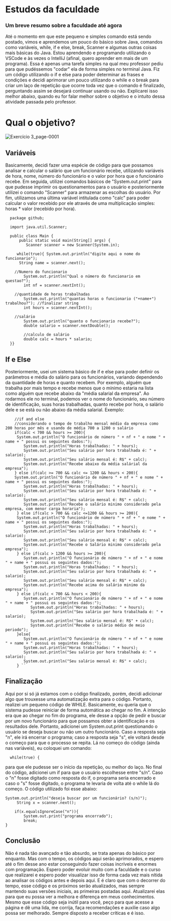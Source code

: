 # Estudos da faculdade
### Um breve resumo sobre a faculdade até agora

Até o momento em que este pequeno e simples comando está sendo postado, vimos e aprendemos um pouco do básico sobre Java, comandos como variáveis, while, if e else, break, Scanner e algumas outras coisas mais básicas do Java. Estou aprendendo e programando utilizando o VSCode e às vezes o IntelliJ (afinal, quero aprender em mais de um programa). Essa é apenas uma tarefa simples na qual meu professor pediu para que pudéssemos "codar" ela de forma simples no terminal Java. Fiz um código utilizando o if e else para poder determinar as frases e condições e decidi aprimorar um pouco utilizando o while e o break para criar um laço de repetição que ocorre toda vez que o comando é finalizado, perguntando assim se desejará continuar usando ou não. Explicarei isso melhor abaixo, quando eu for falar melhor sobre o objetivo e o intuito dessa atividade passada pelo professor.

# Qual o objetivo?
![Exercício 3_page-0001](https://github.com/KauaaCastro/Estudos-da-faculdade/assets/162861675/bc5b0698-d97a-4a3f-9357-15101a3e3563)

## Variáveis
Basicamente, decidi fazer uma espécie de código para que possamos analisar e calcular o salário que um funcionário recebe, utilizando variáveis de hora, nome, número do funcionário e o valor por hora que o funcionário recebe. Em seguida, utilizei comandos básicos de "System.out.print" para que pudesse imprimir os questionamentos para o usuário e posteriormente utilizei o comando "Scanner" para armazenar as escolhas do usuário. Por fim, utilizamos uma última variável intitulada como "calc" para poder calcular o valor recebido por ele através de uma multiplicação simples: horas * valor (recebido por hora).

      package github;
      
      import java.util.Scanner;
      
      public class Main {
          public static void main(String[] args) {
             Scanner scanner = new Scanner(System.in);
      
         while(true){ System.out.println("digite aqui o nome do funcionario");
          String name = scanner.next(); 
      
        //Numero do funcionario 
            System.out.println("Qual o número do funcionario em questao?");
            int nf = scanner.nextInt();
      
        //quantidade de horas trabalhadas   
            System.out.println("quantas horas o funcionario ("+name+") trabalhou?"); //finalizar string
            int hours = scanner.nextInt();
      
        //salário
            System.out.println("quanto o funcionario recebe?");
            double salario = scanner.nextDouble();
      
            //calculo de salário
            double calc = hours * salario;
      }}

## If e Else
Posteriormente, usei um sistema básico de if e else para poder definir os parâmetros e média do salário para os funcionários, variando dependendo da quantidade de horas e quanto recebem. Por exemplo, alguém que trabalha por mais tempo e recebe menos que o mínimo estaria na lista como alguém que recebe abaixo da "média salarial da empresa". Ao rodarmos ele no terminal, podemos ver o nome do funcionário, seu número de identificação, suas horas trabalhadas, quanto recebe por hora, o salário dele e se está ou não abaixo da média salarial. Exemplo:

        //if and else
        //considerando o tempo de trabalho mensal médio da empresa como 200 horas por mês e usando de média 700 a 1200 o salário
        if(calc < 700 && hours >= 200){
         System.out.println("O funcionário de número " + nf + " e nome " + name + " possui os seguintes dados:");
            System.out.println("Horas trabalhadas: " + hours);
            System.out.println("Seu salário por hora trabalhada é: " + salario);
            System.out.println("Seu salário mensal é: R$" + calc);
            System.out.println("Recebe abaixo da média salárial da empresa");
        } else if(calc >= 700 && calc <= 1200 && hours < 200){ 
        System.out.println("O funcionário de número " + nf + " e nome " + name + " possui os seguintes dados:");
            System.out.println("Horas trabalhadas: " + hours);
            System.out.println("Seu salário por hora trabalhada é: " + salario);
            System.out.println("Seu salário mensal é: R$" + calc);
            System.out.println("Recebe o salário minimo considerado pela empresa, com menor carga horaria");
         } else if(calc > 700 && calc <=1200 && hours >= 200){
         System.out.println("O funcionário de número " + nf + " e nome " + name + " possui os seguintes dados:");
            System.out.println("Horas trabalhadas: " + hours);
            System.out.println("Seu salário por hora trabalhada é: " + salario);
            System.out.println("Seu salário mensal é: R$" + calc);
            System.out.println("Recebe o Salário minimo considerado pela empresa");
         } else if(calc > 1200 && hours >= 200){
            System.out.println("O funcionário de número " + nf + " e nome " + name + " possui os seguintes dados:");
            System.out.println("Horas trabalhadas: " + hours);
            System.out.println("Seu salário por hora trabalhada é: " + salario);
            System.out.println("Seu salário mensal é: R$" + calc);
            System.out.println("Recebe acima do salário minimo da empresa");
         } else if(calc < 700 && hours < 200){
            System.out.println("O funcionário de número " + nf + " e nome " + name + " possui os seguintes dados:");
               System.out.println("Horas trabalhadas: " + hours);
               System.out.println("Seu salário por hora trabalhada é: " + salario);
               System.out.println("Seu salário mensal é: R$" + calc);
               System.out.println("Recebe o salário médio de meio periodo");
         }else{
            System.out.println("O funcionário de número " + nf + " e nome " + name + " possui os seguintes dados:");
            System.out.println("Horas trabalhadas: " + hours);
            System.out.println("Seu salário por hora trabalhada é: " + salario);
            System.out.println("Seu salário mensal é: R$" + calc);
         } ``

## Finalização
Aqui por si só já estamos com o código finalizado, porém, decidi adicionar algo que trouxesse uma automatização extra para o código. Portanto, realizei um pequeno código de WHILE. Basicamente, eu queria que o sistema pudesse reiniciar de forma automática ao chegar no fim. A intenção era que ao chegar no fim do programa, ele desse a opção de pedir e buscar por um novo funcionário para que possamos obter a identificação e os resultados dele. Portanto, adicionei um System.out.print questionando o usuário se deseja buscar ou não um outro funcionário. Caso a resposta seja "n", ele irá encerrar o programa; caso a resposta seja "s", ele voltará desde o começo para que o processo se repita. Lá no começo do código (ainda nas variáveis), eu coloquei um comando:

      while(true) {

para que ele pudesse ser o início da repetição, ou melhor do laço. No final do código, adicionei um if para que o usuário escolhesse entre "s/n". Caso o "n" fosse digitado como resposta do if, o programa seria encerrado e caso o "s" fosse digitado, o programa te levaria de volta até o while lá do começo. O código utilizado foi esse abaixo:
    
    System.out.println("deseja buscar por um funcionário? (s/n)");
         String x = scanner.next();
        
        if(x.equalsIgnoreCase("n")){
            System.out.print("programa encerrado");
            break;
    }

  ## Conclusão
Não é nada tão avançado e tão absurdo, se trata apenas do básico por enquanto. Mas com o tempo, os códigos aqui serão aprimorados, e espero até o fim desse ano estar conseguindo fazer coisas incríveis e enormes com programação. Espero poder evoluir muito com a faculdade e o curso que realizarei e espero poder visualizar isso de forma cada vez mais nítida ao analisar os códigos antes e depois aqui. E é claro que com o decorrer do tempo, esse código e os próximos serão atualizados, mas sempre mantendo suas versões iniciais, as primeiras postadas aqui. Atualizarei elas para que eu possa ver a melhora e diferença em meus conhecimentos. Mesmo que esse código seja inútil para você, peço para que acesse a página e dê uma lida, me corrija, faça recomendações e auxilie caso algo possa ser melhorado. Sempre disposto a receber críticas e é isso.

